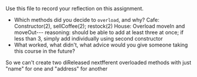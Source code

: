 Use this file to record your reflection on this assignment.

- Which methods did you decide to `overload`, and why?
Cafe: Constructor(2), sellCoffee(2); restock(2)
House: Overload moveIn and moveOut--- reasoning: should be able to add at least three at once; if less than 3, simply add individually using second constructor
- What worked, what didn't, what advice would you give someone taking this course in the future?

So we can't create two diReleased nextfferent overloaded methods with just "name" for one and "address" for another 